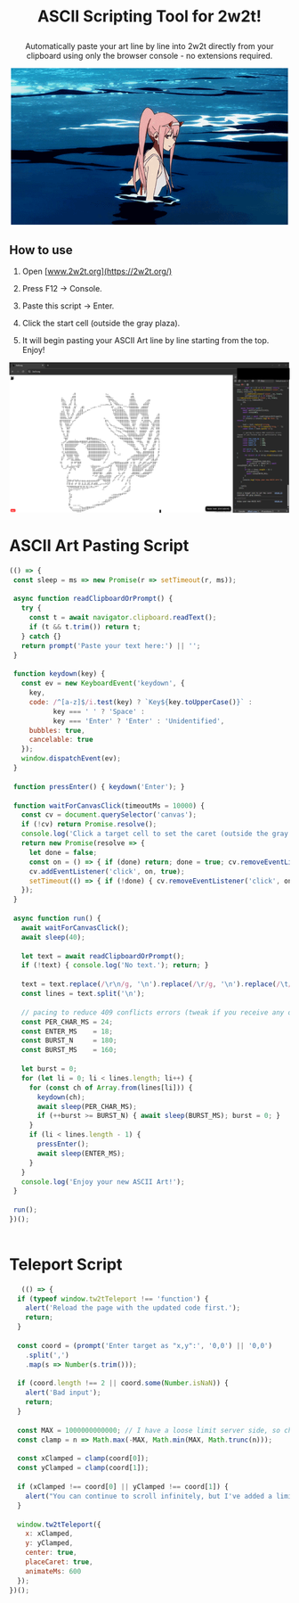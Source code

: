 #  <p align="center"> ASCII Scripting Tool for 2w2t! </p>

<p align="center"> Automatically paste your art line by line into 2w2t directly from your clipboard using only the browser console - no extensions required.</p>

<p align="center">
  <img src="zero-two.gif" alt="Zero Two">
</p>

## How to use

1. Open [www.2w2t.org](https://2w2t.org/)

2. Press F12 → Console.

3. Paste this script → Enter.

4. Click the start cell (outside the gray plaza).

5. It will begin pasting your ASCII Art line by line starting from the top. Enjoy!

   <p align="center">
  <img src="example.png" alt="Example">
</p>

<a id="ascii-script"></a>

# ASCII Art Pasting Script

   ```js
   (() => {
    const sleep = ms => new Promise(r => setTimeout(r, ms));
  
    async function readClipboardOrPrompt() {
      try {
        const t = await navigator.clipboard.readText();
        if (t && t.trim()) return t;
      } catch {}
      return prompt('Paste your text here:') || '';
    }
  
    function keydown(key) {
      const ev = new KeyboardEvent('keydown', {
        key,
        code: /^[a-z]$/i.test(key) ? `Key${key.toUpperCase()}` :
              key === ' ' ? 'Space' :
              key === 'Enter' ? 'Enter' : 'Unidentified',
        bubbles: true,
        cancelable: true
      });
      window.dispatchEvent(ev);
    }
  
    function pressEnter() { keydown('Enter'); }
  
    function waitForCanvasClick(timeoutMs = 10000) {
      const cv = document.querySelector('canvas');
      if (!cv) return Promise.resolve();
      console.log('Click a target cell to set the caret (outside the gray plaza)…');
      return new Promise(resolve => {
        let done = false;
        const on = () => { if (done) return; done = true; cv.removeEventListener('click', on, true); resolve(); };
        cv.addEventListener('click', on, true);
        setTimeout(() => { if (!done) { cv.removeEventListener('click', on, true); resolve(); } }, timeoutMs);
      });
    }
  
    async function run() {
      await waitForCanvasClick();
      await sleep(40); 
  
      let text = await readClipboardOrPrompt();
      if (!text) { console.log('No text.'); return; }
  
      text = text.replace(/\r\n/g, '\n').replace(/\r/g, '\n').replace(/\t/g, '  ');
      const lines = text.split('\n');
  
      // pacing to reduce 409 conflicts errors (tweak if you receive any on particularly long ASCII)
      const PER_CHAR_MS = 24;
      const ENTER_MS    = 18;
      const BURST_N     = 180; 
      const BURST_MS    = 160;
  
      let burst = 0;
      for (let li = 0; li < lines.length; li++) {
        for (const ch of Array.from(lines[li])) { 
          keydown(ch);
          await sleep(PER_CHAR_MS);
          if (++burst >= BURST_N) { await sleep(BURST_MS); burst = 0; }
        }
        if (li < lines.length - 1) {
          pressEnter();
          await sleep(ENTER_MS);
        }
      }
      console.log('Enjoy your new ASCII Art!');
    }
  
    run();
   })();
    
```
<a id="teleport-script"></a>
# Teleport Script 
```js
   (() => {
  if (typeof window.tw2tTeleport !== 'function') {
    alert('Reload the page with the updated code first.');
    return;
  }

  const coord = (prompt('Enter target as "x,y":', '0,0') || '0,0')
    .split(',')
    .map(s => Number(s.trim()));

  if (coord.length !== 2 || coord.some(Number.isNaN)) {
    alert('Bad input');
    return;
  }

  const MAX = 1000000000000; // I have a loose limit server side, so changing this value won't do anything. But it should be easy to bypass if you'd like to go even further :)
  const clamp = n => Math.max(-MAX, Math.min(MAX, Math.trunc(n)));

  const xClamped = clamp(coord[0]);
  const yClamped = clamp(coord[1]);

  if (xClamped !== coord[0] || yClamped !== coord[1]) {
    alert("You can continue to scroll infinitely, but I've added a limit of 1 trillion to this public teleport script to keep your browser happy :) loading ~too many~ tiles at once can sometimes be too much for your browser to handle (and it will crash)");
  }

  window.tw2tTeleport({
    x: xClamped,
    y: yClamped,
    center: true,
    placeCaret: true,
    animateMs: 600
  });
})();
```

